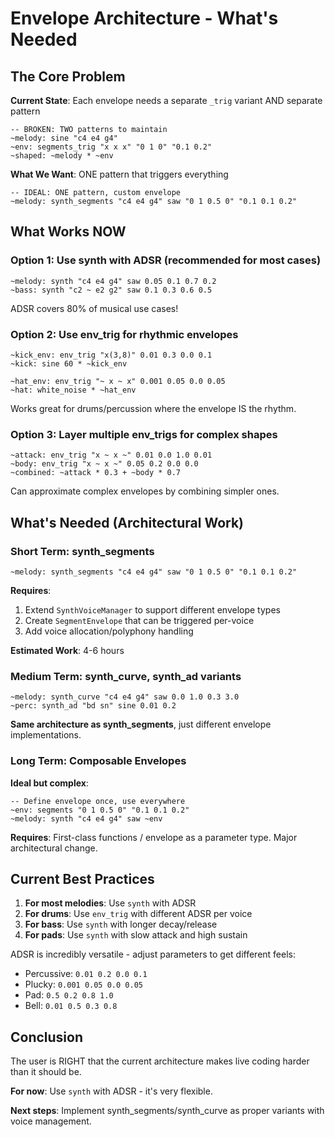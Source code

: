 # Envelope Architecture - What's Needed

## The Core Problem

**Current State**: Each envelope needs a separate `_trig` variant AND separate pattern
```phonon
-- BROKEN: TWO patterns to maintain
~melody: sine "c4 e4 g4"
~env: segments_trig "x x x" "0 1 0" "0.1 0.2"
~shaped: ~melody * ~env
```

**What We Want**: ONE pattern that triggers everything
```phonon
-- IDEAL: ONE pattern, custom envelope
~melody: synth_segments "c4 e4 g4" saw "0 1 0.5 0" "0.1 0.1 0.2"
```

## What Works NOW

### Option 1: Use synth with ADSR (recommended for most cases)
```phonon
~melody: synth "c4 e4 g4" saw 0.05 0.1 0.7 0.2
~bass: synth "c2 ~ e2 g2" saw 0.1 0.3 0.6 0.5
```

ADSR covers 80% of musical use cases!

### Option 2: Use env_trig for rhythmic envelopes
```phonon
~kick_env: env_trig "x(3,8)" 0.01 0.3 0.0 0.1
~kick: sine 60 * ~kick_env

~hat_env: env_trig "~ x ~ x" 0.001 0.05 0.0 0.05
~hat: white_noise * ~hat_env
```

Works great for drums/percussion where the envelope IS the rhythm.

### Option 3: Layer multiple env_trigs for complex shapes
```phonon
~attack: env_trig "x ~ x ~" 0.01 0.0 1.0 0.01
~body: env_trig "x ~ x ~" 0.05 0.2 0.0 0.0
~combined: ~attack * 0.3 + ~body * 0.7
```

Can approximate complex envelopes by combining simpler ones.

## What's Needed (Architectural Work)

### Short Term: synth_segments
```phonon
~melody: synth_segments "c4 e4 g4" saw "0 1 0.5 0" "0.1 0.1 0.2"
```

**Requires**:
1. Extend `SynthVoiceManager` to support different envelope types
2. Create `SegmentEnvelope` that can be triggered per-voice
3. Add voice allocation/polyphony handling

**Estimated Work**: 4-6 hours

### Medium Term: synth_curve, synth_ad variants
```phonon
~melody: synth_curve "c4 e4 g4" saw 0.0 1.0 0.3 3.0
~perc: synth_ad "bd sn" sine 0.01 0.2
```

**Same architecture as synth_segments**, just different envelope implementations.

### Long Term: Composable Envelopes
**Ideal but complex**:
```phonon
-- Define envelope once, use everywhere
~env: segments "0 1 0.5 0" "0.1 0.1 0.2"
~melody: synth "c4 e4 g4" saw ~env
```

**Requires**: First-class functions / envelope as a parameter type. Major architectural change.

## Current Best Practices

1. **For most melodies**: Use `synth` with ADSR
2. **For drums**: Use `env_trig` with different ADSR per voice
3. **For bass**: Use `synth` with longer decay/release
4. **For pads**: Use `synth` with slow attack and high sustain

ADSR is incredibly versatile - adjust parameters to get different feels:
- Percussive: `0.01 0.2 0.0 0.1`
- Plucky: `0.001 0.05 0.0 0.05`
- Pad: `0.5 0.2 0.8 1.0`
- Bell: `0.01 0.5 0.3 0.8`

## Conclusion

The user is RIGHT that the current architecture makes live coding harder than it should be.

**For now**: Use `synth` with ADSR - it's very flexible.

**Next steps**: Implement synth_segments/synth_curve as proper variants with voice management.

